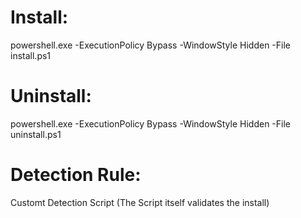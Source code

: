 # Install:
powershell.exe -ExecutionPolicy Bypass -WindowStyle Hidden -File install.ps1 

# Uninstall:
powershell.exe -ExecutionPolicy Bypass -WindowStyle Hidden -File uninstall.ps1

# Detection Rule: 
Customt Detection Script (The Script itself validates the install)